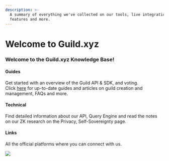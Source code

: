 ```yaml
---
description: >-
  A summary of everything we've collected on our tools, live integrations,
  features and more.
---
```


# Welcome to Guild.xyz

### Welcome to the Guild.xyz Knowledge Base!

#### Guides

Get started with an overview of the Guild API & SDK, and voting.\
Click [here](https://help.guild.xyz/en/) for up-to-date guides and articles on guild creation and management, FAQs and more.

#### Technical

Find detailed information about our API, Query Engine and read the notes on our ZK research on the Privacy, Self-Sovereignty page.

#### Links

All the official platforms where you can connect with us.



![](.gitbook/assets/LogoBlack.png)

\
 <a href="#roles" id="roles"></a>
---------------------------------
